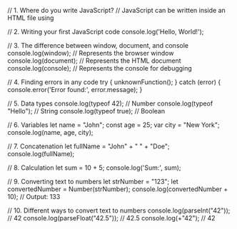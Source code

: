 // 1. Where do you write JavaScript?
// JavaScript can be written inside an HTML file using <script> tags or in a separate .js file.
// Example:
// <script> console.log('Hello, JavaScript!'); </script>

// 2. Writing your first JavaScript code
console.log('Hello, World!');

// 3. The difference between window, document, and console
console.log(window); // Represents the browser window
console.log(document); // Represents the HTML document
console.log(console); // Represents the console for debugging

// 4. Finding errors in any code
try {
    unknownFunction();
} catch (error) {
    console.error('Error found:', error.message);
}

// 5. Data types
console.log(typeof 42); // Number
console.log(typeof "Hello"); // String
console.log(typeof true); // Boolean

// 6. Variables
let name = "John";
const age = 25;
var city = "New York";
console.log(name, age, city);

// 7. Concatenation
let fullName = "John" + " " + "Doe";
console.log(fullName);

// 8. Calculation
let sum = 10 + 5;
console.log('Sum:', sum);

// 9. Converting text to numbers
let strNumber = "123";
let convertedNumber = Number(strNumber);
console.log(convertedNumber + 10); // Output: 133

// 10. Different ways to convert text to numbers
console.log(parseInt("42")); // 42
console.log(parseFloat("42.5")); // 42.5
console.log(+"42"); // 42
